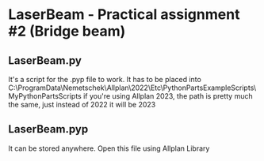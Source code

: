 # LaserBeam - Practical assignment #2 (Bridge beam)
## LaserBeam.py
It's a script for the .pyp file to work. It has to be placed into C:\ProgramData\Nemetschek\Allplan\2022\Etc\PythonPartsExampleScripts\MyPythonPartsScripts
if you're using Allplan 2023, the path is pretty much the same, just instead of 2022 it will be 2023
## LaserBeam.pyp
It can be stored anywhere. Open this file using Allplan Library
